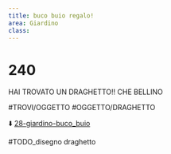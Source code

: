 ```yaml
---
title: buco buio regalo!
area: Giardino
class: 
---
```

# 240

HAI TROVATO UN DRAGHETTO!! CHE BELLINO

#TROVI/OGGETTO #OGGETTO/DRAGHETTO

⬇️ [28-giardino-buco_buio](28-giardino-buco_buio.md)

#TODO_disegno draghetto